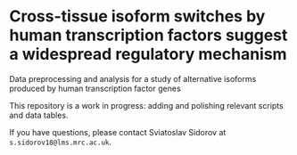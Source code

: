 # Cross-tissue isoform switches by human transcription factors suggest a widespread regulatory mechanism

Data preprocessing and analysis for a study of alternative isoforms produced by human transcription factor genes

This repository is a work in progress: adding and polishing relevant scripts and data tables.

If you have questions, please contact Sviatoslav Sidorov at `s.sidorov18@lms.mrc.ac.uk`. 
